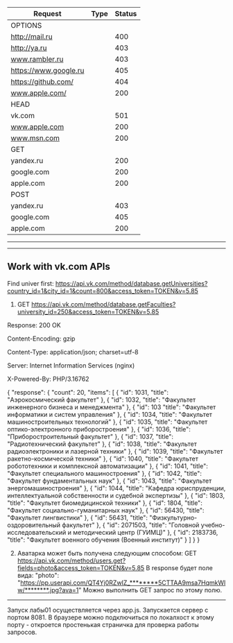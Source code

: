 Request		| Type	|	Status
----------------|-------|--------------------------------
|OPTIONS|
http://mail.ru	|	|	400
http://ya.ru	|	|	403
www.rambler.ru	|	|	403
https://www.google.ru	|	|	405
https://github.com/	|	|	404
www.apple.com/	|	|	200
|HEAD|
vk.com	|	|	501
www.apple.com	|	|	200
www.msn.com	|	|	200
|GET|
yandex.ru	|	|	200
google.com	|	|	200
apple.com	|	|	200
|POST|
yandex.ru	|	|	403
google.com	|	|	405
apple.com	|	|	200
----------------------------------------------

---------------------
Work with vk.com APIs
---------------------
Find univer first:
https://api.vk.com/method/database.getUniversities?country_id=1&city_id=1&count=800&access_token=TOKEN&v=5.85

1. GET https://api.vk.com/method/database.getFaculties?university_id=250&access_token=TOKEN&v=5.85

Response: 200 OK

Content-Encoding: gzip

Content-Type: application/json; charset=utf-8

Server: Internet Information Services (nginx)

X-Powered-By: PHP/3.16762

{
    "response": {
        "count": 20,
        "items": [
            {
                "id": 1031,
                "title": "Аэрокосмический факультет"
            },
            {
                "id": 1032,
                "title": "Факультет инженерного бизнеса и менеджмента"
            },
            {
                "id": 103
                "title": "Факультет информатики и систем управления"
            },
            {
                "id": 1034,
                "title": "Факультет машиностроительных технологий"
            },
            {
                "id": 1035,
                "title": "Факультет оптико-электронного приборостроения"
            },
            {
                "id": 1036,
                "title": "Приборостроительный факультет"
            },
            {
                "id": 1037,
                "title": "Радиотехнический факультет"
            },
            {
                "id": 1038,
                "title": "Факультет радиоэлектроники и лазерной техники"
            },
            {
                "id": 1039,
                "title": "Факультет ракетно-космической техники"
            },
            {
                "id": 1040,
                "title": "Факультет робототехники и комплексной автоматизации"
            },
            {
                "id": 1041,
                "title": "Факультет специального машиностроения"
            },
            {
                "id": 1042,
                "title": "Факультет фундаментальных наук"
            },
            {
                "id": 1043,
                "title": "Факультет энергомашиностроения"
            },
            {
                "id": 1044,
                "title": "Кафедра юриспруденции, интеллектуальной собственности и судебной экспертизы"
            },
            {
                "id": 1803,
                "title": "Факультет биомедицинской техники"
            },
            {
                "id": 1804,
                "title": "Факультет социально-гуманитарных наук"
            },
            {
                "id": 56430,
                "title": "Факультет лингвистики"
            },
            {
                "id": 56431,
                "title": "Физкультурно-оздоровительный факультет"
            },
            {
                "id": 2071503,
                "title": "Головной учебно-исследовательский и методический центр (ГУИМЦ)"
            },
            {
                "id": 2183736,
                "title": "Факультет военного обучения (Военный институт)"
            }
        ]
    }
}

2. Аватарка может быть получена следующим способом:
GET https://api.vk.com/method/users.get?fields=photo&access_token=TOKEN&v=5.85
В response будет поле вида:
"photo": "https://pp.userapi.com/QT4Yj0RZwIZ_********5CTTAA9msa7HqmkWlw/********.jpg?ava=1"
Можно выполнить GET запрос по этому полю.

-----------------------------------
Запуск лабы01 осуществляется через app.js.
Запускается сервер с портом 8081. В браузере можно подключиться по локалхост к этому порту - откроется простенькая страничка для проверка работы запросов. 
